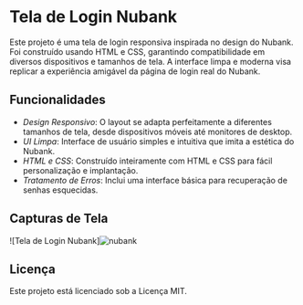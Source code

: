 
# Tela de Login Nubank

Este projeto é uma tela de login responsiva inspirada no design do Nubank. Foi construído usando HTML e CSS, garantindo compatibilidade em diversos dispositivos e tamanhos de tela. A interface limpa e moderna visa replicar a experiência amigável da página de login real do Nubank.

## Funcionalidades

- *Design Responsivo*: O layout se adapta perfeitamente a diferentes tamanhos de tela, desde dispositivos móveis até monitores de desktop.
- *UI Limpa*: Interface de usuário simples e intuitiva que imita a estética do Nubank.
- *HTML e CSS*: Construído inteiramente com HTML e CSS para fácil personalização e implantação.
- *Tratamento de Erros*: Inclui uma interface básica para recuperação de senhas esquecidas.

## Capturas de Tela

![Tela de Login Nubank]![nubank](https://github.com/victorrvasconcelos/tela-de-login-nubank/assets/170819695/65e64434-4e8c-4864-a167-2fa99443912c)

## Licença

Este projeto está licenciado sob a Licença MIT.
